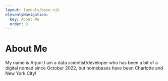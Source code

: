 ```yaml
---
layout: layouts/base.njk
eleventyNavigation:
  key: About Me
  order: 3
---
```

# About Me

My name is Arjun! I am a data scientist/developer who has been a bit of a digital nomad since October 2022, but homebases have been Charlotte and New York City!
